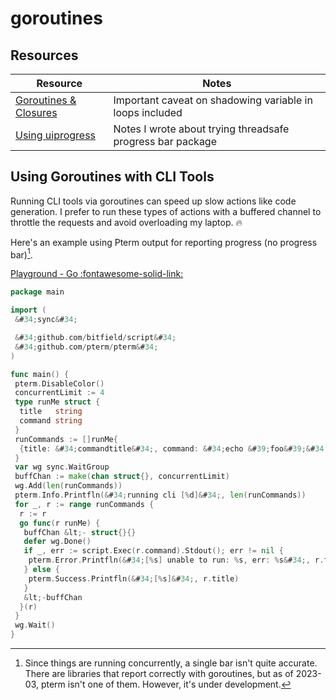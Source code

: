 # goroutines

## Resources

| Resource                                                                | Notes                                                      |
| ----------------------------------------------------------------------- | ---------------------------------------------------------- |
| [Goroutines &amp; Closures](https://go.dev/doc/faq#closures_and_goroutines) | Important caveat on shadowing variable in loops included   |
| [Using uiprogress](https://www.sheldonhull.com/go-r1-day-70/)           | Notes I wrote about trying threadsafe progress bar package |

## Using Goroutines with CLI Tools

Running CLI tools via goroutines can speed up slow actions like code generation.
I prefer to run these types of actions with a buffered channel to throttle the requests and avoid overloading my laptop. 🔥

Here&#39;s an example using Pterm output for reporting progress (no progress bar)[^race-conditions].

[Playground - Go :fontawesome-solid-link:](https://go.dev/play/p/1-XLUoLpBy4)

```go title=&#34;Invoking CLI With Buffered Channels&#34;
package main

import (
 &#34;sync&#34;

 &#34;github.com/bitfield/script&#34;
 &#34;github.com/pterm/pterm&#34;
)

func main() {
 pterm.DisableColor()
 concurrentLimit := 4
 type runMe struct {
  title   string
  command string
 }
 runCommands := []runMe{
  {title: &#34;commandtitle&#34;, command: &#34;echo &#39;foo&#39;&#34;},
 }
 var wg sync.WaitGroup
 buffChan := make(chan struct{}, concurrentLimit)
 wg.Add(len(runCommands))
 pterm.Info.Printfln(&#34;running cli [%d]&#34;, len(runCommands))
 for _, r := range runCommands {
  r := r
  go func(r runMe) {
   buffChan &lt;- struct{}{}
   defer wg.Done()
   if _, err := script.Exec(r.command).Stdout(); err != nil {
    pterm.Error.Printfln(&#34;[%s] unable to run: %s, err: %s&#34;, r.title, r.command, err)
   } else {
    pterm.Success.Printfln(&#34;[%s]&#34;, r.title)
   }
   &lt;-buffChan
  }(r)
 }
 wg.Wait()
}

```

[^race-conditions]: Since things are running concurrently, a single bar isn&#39;t quite accurate. There are libraries that report correctly with goroutines, but as of 2023-03, pterm isn&#39;t one of them. However, it&#39;s under development.

